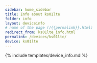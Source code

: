 ```yaml
---
sidebar: home_sidebar
title: Info about ks01lte
folder: info
layout: deviceinfo
# name of the page (/{{permalink}}.html)
redirect_from: ks01lte_info.html
permalink: /devices/ks01lte/
device: ks01lte
---
```

{% include templates/device_info.md %}
